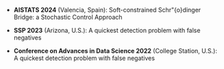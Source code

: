- **AISTATS 2024** (Valencia, Spain): Soft-constrained Schr\"{o}dinger Bridge: a Stochastic Control
Approach

- **SSP 2023** (Arizona, U.S.): A quickest detection problem with false negatives

- **Conference on Advances in Data Science 2022** (College Station, U.S.): A quickest detection problem with false negatives


